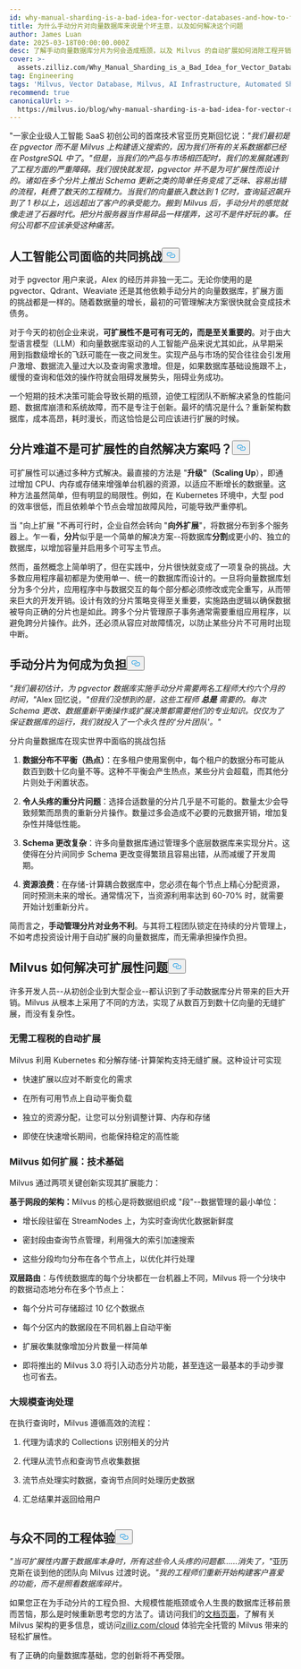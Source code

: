 ```yaml
---
id: why-manual-sharding-is-a-bad-idea-for-vector-databases-and-how-to-fix-it.md
title: 为什么手动分片对向量数据库来说是个坏主意，以及如何解决这个问题
author: James Luan
date: 2025-03-18T00:00:00.000Z
desc: 了解手动向量数据库分片为何会造成瓶颈，以及 Milvus 的自动扩展如何消除工程开销，实现无缝增长。
cover: >-
  assets.zilliz.com/Why_Manual_Sharding_is_a_Bad_Idea_for_Vector_Database_And_How_to_Fix_It_300b84a4d9.png
tag: Engineering
tags: 'Milvus, Vector Database, Milvus, AI Infrastructure, Automated Sharding'
recommend: true
canonicalUrl: >-
  https://milvus.io/blog/why-manual-sharding-is-a-bad-idea-for-vector-databases-and-how-to-fix-it.md
---
```

<p>"一家企业级人工智能 SaaS 初创公司的首席技术官亚历克斯回忆说：<em>"我们最初是在 pgvector 而不是 Milvus 上构建语义搜索的，因为我们所有的关系数据都已经在 PostgreSQL 中了</em>。<em>"但是，当我们的产品与市场相匹配时，我们的发展就遇到了工程方面的严重障碍。我们很快就发现，pgvector 并不是为可扩展性而设计的。诸如在多个分片上推出 Schema 更新之类的简单任务变成了乏味、容易出错的流程，耗费了数天的工程精力。当我们的向量嵌入数达到 1 亿时，查询延迟飙升到了 1 秒以上，远远超出了客户的承受能力。搬到 Milvus 后，手动分片的感觉就像走进了石器时代。把分片服务器当作易碎品一样摆弄，这可不是件好玩的事。任何公司都不应该承受这种痛苦。</em></p>
<h2 id="A-Common-Challenge-for-AI-Companies" class="common-anchor-header">人工智能公司面临的共同挑战<button data-href="#A-Common-Challenge-for-AI-Companies" class="anchor-icon" translate="no">
      <svg translate="no"
        aria-hidden="true"
        focusable="false"
        height="20"
        version="1.1"
        viewBox="0 0 16 16"
        width="16"
      >
        <path
          fill="#0092E4"
          fill-rule="evenodd"
          d="M4 9h1v1H4c-1.5 0-3-1.69-3-3.5S2.55 3 4 3h4c1.45 0 3 1.69 3 3.5 0 1.41-.91 2.72-2 3.25V8.59c.58-.45 1-1.27 1-2.09C10 5.22 8.98 4 8 4H4c-.98 0-2 1.22-2 2.5S3 9 4 9zm9-3h-1v1h1c1 0 2 1.22 2 2.5S13.98 12 13 12H9c-.98 0-2-1.22-2-2.5 0-.83.42-1.64 1-2.09V6.25c-1.09.53-2 1.84-2 3.25C6 11.31 7.55 13 9 13h4c1.45 0 3-1.69 3-3.5S14.5 6 13 6z"
        ></path>
      </svg>
    </button></h2><p>对于 pgvector 用户来说，Alex 的经历并非独一无二。无论你使用的是 pgvector、Qdrant、Weaviate 还是其他依赖手动分片的向量数据库，扩展方面的挑战都是一样的。随着数据量的增长，最初的可管理解决方案很快就会变成技术债务。</p>
<p>对于今天的初创企业来说，<strong>可扩展性不是可有可无的，而是至关重要的</strong>。对于由大型语言模型（LLM）和向量数据库驱动的人工智能产品来说尤其如此，从早期采用到指数级增长的飞跃可能在一夜之间发生。实现产品与市场的契合往往会引发用户激增、数据流入量过大以及查询需求激增。但是，如果数据库基础设施跟不上，缓慢的查询和低效的操作符就会阻碍发展势头，阻碍业务成功。</p>
<p>一个短期的技术决策可能会导致长期的瓶颈，迫使工程团队不断解决紧急的性能问题、数据库崩溃和系统故障，而不是专注于创新。最坏的情况是什么？重新架构数据库，成本高昂，耗时漫长，而这恰恰是公司应该进行扩展的时候。</p>
<h2 id="Isn’t-Sharding-a-Natural-Solution-to-Scalability" class="common-anchor-header">分片难道不是可扩展性的自然解决方案吗？<button data-href="#Isn’t-Sharding-a-Natural-Solution-to-Scalability" class="anchor-icon" translate="no">
      <svg translate="no"
        aria-hidden="true"
        focusable="false"
        height="20"
        version="1.1"
        viewBox="0 0 16 16"
        width="16"
      >
        <path
          fill="#0092E4"
          fill-rule="evenodd"
          d="M4 9h1v1H4c-1.5 0-3-1.69-3-3.5S2.55 3 4 3h4c1.45 0 3 1.69 3 3.5 0 1.41-.91 2.72-2 3.25V8.59c.58-.45 1-1.27 1-2.09C10 5.22 8.98 4 8 4H4c-.98 0-2 1.22-2 2.5S3 9 4 9zm9-3h-1v1h1c1 0 2 1.22 2 2.5S13.98 12 13 12H9c-.98 0-2-1.22-2-2.5 0-.83.42-1.64 1-2.09V6.25c-1.09.53-2 1.84-2 3.25C6 11.31 7.55 13 9 13h4c1.45 0 3-1.69 3-3.5S14.5 6 13 6z"
        ></path>
      </svg>
    </button></h2><p>可扩展性可以通过多种方式解决。最直接的方法是 "<strong>升级"（Scaling Up</strong>），即通过增加 CPU、内存或存储来增强单台机器的资源，以适应不断增长的数据量。这种方法虽然简单，但有明显的局限性。例如，在 Kubernetes 环境中，大型 pod 的效率很低，而且依赖单个节点会增加故障风险，可能导致严重停机。</p>
<p>当 "向上扩展 "不再可行时，企业自然会转向 "<strong>向外扩展</strong>"，将数据分布到多个服务器上。乍一看，<strong>分片</strong>似乎是一个简单的解决方案--将数据库<strong>分割</strong>成更小的、独立的数据库，以增加容量并启用多个可写主节点。</p>
<p>然而，虽然概念上简单明了，但在实践中，分片很快就变成了一项复杂的挑战。大多数应用程序最初都是为使用单一、统一的数据库而设计的。一旦将向量数据库划分为多个分片，应用程序中与数据交互的每个部分都必须修改或完全重写，从而带来巨大的开发开销。设计有效的分片策略变得至关重要，实施路由逻辑以确保数据被导向正确的分片也是如此。跨多个分片管理原子事务通常需要重组应用程序，以避免跨分片操作。此外，还必须从容应对故障情况，以防止某些分片不可用时出现中断。</p>
<h2 id="Why-Manual-Sharding-Becomes-a-Burden" class="common-anchor-header">手动分片为何成为负担<button data-href="#Why-Manual-Sharding-Becomes-a-Burden" class="anchor-icon" translate="no">
      <svg translate="no"
        aria-hidden="true"
        focusable="false"
        height="20"
        version="1.1"
        viewBox="0 0 16 16"
        width="16"
      >
        <path
          fill="#0092E4"
          fill-rule="evenodd"
          d="M4 9h1v1H4c-1.5 0-3-1.69-3-3.5S2.55 3 4 3h4c1.45 0 3 1.69 3 3.5 0 1.41-.91 2.72-2 3.25V8.59c.58-.45 1-1.27 1-2.09C10 5.22 8.98 4 8 4H4c-.98 0-2 1.22-2 2.5S3 9 4 9zm9-3h-1v1h1c1 0 2 1.22 2 2.5S13.98 12 13 12H9c-.98 0-2-1.22-2-2.5 0-.83.42-1.64 1-2.09V6.25c-1.09.53-2 1.84-2 3.25C6 11.31 7.55 13 9 13h4c1.45 0 3-1.69 3-3.5S14.5 6 13 6z"
        ></path>
      </svg>
    </button></h2><p><em>&quot;我们最初估计，为 pgvector 数据库实施手动分片需要两名工程师大约六个月的时间，&quot;</em>Alex 回忆说，<em>&quot;但我们没想到的是，这些工程师</em> <strong><em>总是</em></strong> <em>需要的。每次 Schema 更改、数据重新平衡操作或扩展决策都需要他们的专业知识。仅仅为了保证数据库的运行，我们就投入了一个永久性的'分片团队'。&quot;</em></p>
<p>分片向量数据库在现实世界中面临的挑战包括</p>
<ol>
<li><p><strong>数据分布不平衡（热点）</strong>：在多租户使用案例中，每个租户的数据分布可能从数百到数十亿向量不等。这种不平衡会产生热点，某些分片会超载，而其他分片则处于闲置状态。</p></li>
<li><p><strong>令人头疼的重分片问题</strong>：选择合适数量的分片几乎是不可能的。数量太少会导致频繁而昂贵的重新分片操作。数量过多会造成不必要的元数据开销，增加复杂性并降低性能。</p></li>
<li><p><strong>Schema 更改复杂</strong>：许多向量数据库通过管理多个底层数据库来实现分片。这使得在分片间同步 Schema 更改变得繁琐且容易出错，从而减缓了开发周期。</p></li>
<li><p><strong>资源浪费</strong>：在存储-计算耦合数据库中，您必须在每个节点上精心分配资源，同时预测未来的增长。通常情况下，当资源利用率达到 60-70% 时，就需要开始计划重新分片。</p></li>
</ol>
<p>简而言之，<strong>手动管理分片对业务不利</strong>。与其将工程团队锁定在持续的分片管理上，不如考虑投资设计用于自动扩展的向量数据库，而无需承担操作负担。</p>
<h2 id="How-Milvus-Solves-the-Scalability-Problem" class="common-anchor-header">Milvus 如何解决可扩展性问题<button data-href="#How-Milvus-Solves-the-Scalability-Problem" class="anchor-icon" translate="no">
      <svg translate="no"
        aria-hidden="true"
        focusable="false"
        height="20"
        version="1.1"
        viewBox="0 0 16 16"
        width="16"
      >
        <path
          fill="#0092E4"
          fill-rule="evenodd"
          d="M4 9h1v1H4c-1.5 0-3-1.69-3-3.5S2.55 3 4 3h4c1.45 0 3 1.69 3 3.5 0 1.41-.91 2.72-2 3.25V8.59c.58-.45 1-1.27 1-2.09C10 5.22 8.98 4 8 4H4c-.98 0-2 1.22-2 2.5S3 9 4 9zm9-3h-1v1h1c1 0 2 1.22 2 2.5S13.98 12 13 12H9c-.98 0-2-1.22-2-2.5 0-.83.42-1.64 1-2.09V6.25c-1.09.53-2 1.84-2 3.25C6 11.31 7.55 13 9 13h4c1.45 0 3-1.69 3-3.5S14.5 6 13 6z"
        ></path>
      </svg>
    </button></h2><p>许多开发人员--从初创企业到大型企业--都认识到了手动数据库分片带来的巨大开销。Milvus 从根本上采用了不同的方法，实现了从数百万到数十亿向量的无缝扩展，而没有复杂性。</p>
<h3 id="Automated-Scaling-Without-the-Engineering-Tax" class="common-anchor-header">无需工程税的自动扩展</h3><p>Milvus 利用 Kubernetes 和分解存储-计算架构支持无缝扩展。这种设计可实现</p>
<ul>
<li><p>快速扩展以应对不断变化的需求</p></li>
<li><p>在所有可用节点上自动平衡负载</p></li>
<li><p>独立的资源分配，让您可以分别调整计算、内存和存储</p></li>
<li><p>即使在快速增长期间，也能保持稳定的高性能</p></li>
</ul>
<h3 id="How-Milvus-Scales-The-Technical-Foundation" class="common-anchor-header">Milvus 如何扩展：技术基础</h3><p>Milvus 通过两项关键创新实现其扩展能力：</p>
<p><strong>基于网段的架构：</strong>Milvus 的核心是将数据组织成 &quot;段&quot;--数据管理的最小单位：</p>
<ul>
<li><p>增长段驻留在 StreamNodes 上，为实时查询优化数据新鲜度</p></li>
<li><p>密封段由查询节点管理，利用强大的索引加速搜索</p></li>
<li><p>这些分段均匀分布在各个节点上，以优化并行处理</p></li>
</ul>
<p><strong>双层路由</strong>：与传统数据库的每个分块都在一台机器上不同，Milvus 将一个分块中的数据动态地分布在多个节点上：</p>
<ul>
<li><p>每个分片可存储超过 10 亿个数据点</p></li>
<li><p>每个分区内的数据段在不同机器上自动平衡</p></li>
<li><p>扩展收集就像增加分片数量一样简单</p></li>
<li><p>即将推出的 Milvus 3.0 将引入动态分片功能，甚至连这一最基本的手动步骤也可省去。</p></li>
</ul>
<h3 id="Query-Processing-at-Scale" class="common-anchor-header">大规模查询处理</h3><p>在执行查询时，Milvus 遵循高效的流程：</p>
<ol>
<li><p>代理为请求的 Collections 识别相关的分片</p></li>
<li><p>代理从流节点和查询节点收集数据</p></li>
<li><p>流节点处理实时数据，查询节点同时处理历史数据</p></li>
<li><p>汇总结果并返回给用户</p></li>
</ol>
<p>
  <span class="img-wrapper">
    <img translate="no" src="https://assets.zilliz.com/Query_Processing_at_Scale_5792dc9e37.png" alt="" class="doc-image" id="" />
    <span></span>
  </span>
</p>
<h2 id="A-Different-Engineering-Experience" class="common-anchor-header">与众不同的工程体验<button data-href="#A-Different-Engineering-Experience" class="anchor-icon" translate="no">
      <svg translate="no"
        aria-hidden="true"
        focusable="false"
        height="20"
        version="1.1"
        viewBox="0 0 16 16"
        width="16"
      >
        <path
          fill="#0092E4"
          fill-rule="evenodd"
          d="M4 9h1v1H4c-1.5 0-3-1.69-3-3.5S2.55 3 4 3h4c1.45 0 3 1.69 3 3.5 0 1.41-.91 2.72-2 3.25V8.59c.58-.45 1-1.27 1-2.09C10 5.22 8.98 4 8 4H4c-.98 0-2 1.22-2 2.5S3 9 4 9zm9-3h-1v1h1c1 0 2 1.22 2 2.5S13.98 12 13 12H9c-.98 0-2-1.22-2-2.5 0-.83.42-1.64 1-2.09V6.25c-1.09.53-2 1.84-2 3.25C6 11.31 7.55 13 9 13h4c1.45 0 3-1.69 3-3.5S14.5 6 13 6z"
        ></path>
      </svg>
    </button></h2><p><em>"当可扩展性内置于数据库本身时，所有这些令人头疼的问题都......消失了，"</em>亚历克斯在谈到他的团队向 Milvus 过渡时说。<em>"我的工程师们重新开始构建客户喜爱的功能，而不是照看数据库碎片。</em></p>
<p>如果您正在为手动分片的工程负担、大规模性能瓶颈或令人生畏的数据库迁移前景而苦恼，那么是时候重新思考您的方法了。请访问我们的<a href="https://milvus.io/docs/overview.md#What-Makes-Milvus-so-Scalable">文档页面</a>，了解有关 Milvus 架构的更多信息，或访问<a href="https://zilliz.com/cloud">zilliz.com/cloud</a> 体验完全托管的 Milvus 带来的轻松扩展性。</p>
<p>有了正确的向量数据库基础，您的创新将不再受限。</p>
